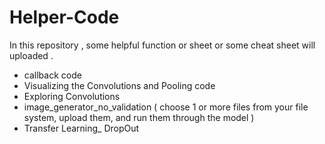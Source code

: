 # Helper-Code
In this repository , some helpful function or sheet or some cheat sheet will uploaded .

* callback  code 
* Visualizing the Convolutions and Pooling code
* Exploring Convolutions
* image_generator_no_validation ( choose 1 or more files from your file system, upload them, and run them through the model )
* Transfer Learning_ DropOut



